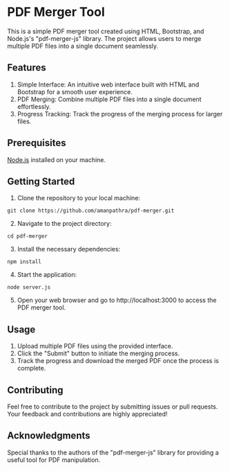 # PDF Merger Tool
This is a simple PDF merger tool created using HTML, Bootstrap, and Node.js's "pdf-merger-js" library. The project allows users to merge multiple PDF files into a single document seamlessly.

## Features
1. Simple Interface: An intuitive web interface built with HTML and Bootstrap for a smooth user experience.
2. PDF Merging: Combine multiple PDF files into a single document effortlessly.
3. Progress Tracking: Track the progress of the merging process for larger files.

## Prerequisites
[Node.js](https://nodejs.org) installed on your machine.

## Getting Started
1. Clone the repository to your local machine:
```
git clone https://github.com/amanpathra/pdf-merger.git
```
2. Navigate to the project directory:
```
cd pdf-merger
```
3. Install the necessary dependencies:
```
npm install
```
4. Start the application:
```
node server.js
```
5. Open your web browser and go to http://localhost:3000 to access the PDF merger tool.

## Usage
1. Upload multiple PDF files using the provided interface.
2. Click the "Submit" button to initiate the merging process.
3. Track the progress and download the merged PDF once the process is complete.

## Contributing
Feel free to contribute to the project by submitting issues or pull requests. Your feedback and contributions are highly appreciated!

## Acknowledgments
Special thanks to the authors of the "pdf-merger-js" library for providing a useful tool for PDF manipulation.
